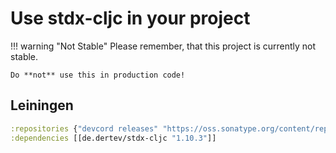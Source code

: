 # Use stdx-cljc in your project

!!! warning "Not Stable"
    Please remember, that this project is currently not stable.
    
    Do **not** use this in production code!

## Leiningen
``` clj
:repositories {"devcord releases" "https://oss.sonatype.org/content/repositories/snapshots"}
:dependencies [[de.dertev/stdx-cljc "1.10.3"]]
```